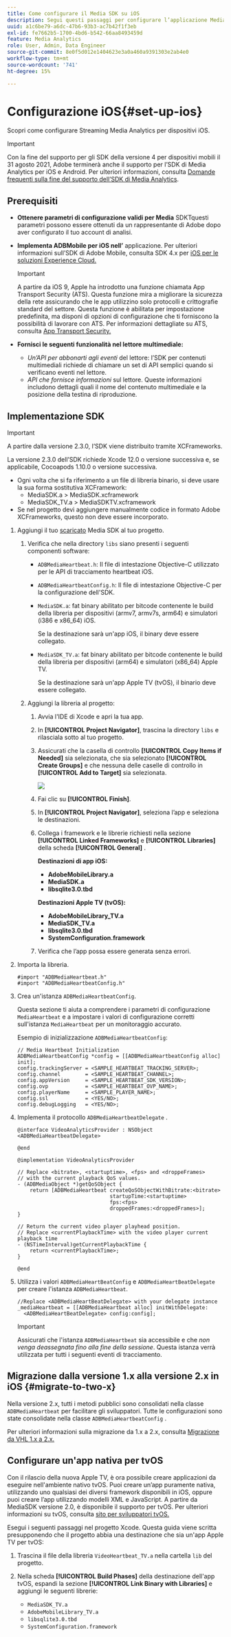```yaml
---
title: Come configurare il Media SDK su iOS
description: Segui questi passaggi per configurare l’applicazione Media SDK su iOS.
uuid: a1c6be79-a6dc-47b6-93b3-ac7b42f1f3eb
exl-id: fe7662b5-1700-4bd6-b542-66aa8493459d
feature: Media Analytics
role: User, Admin, Data Engineer
source-git-commit: 8e0f5d012e1404623e3a0a460a9391303e2ab4e0
workflow-type: tm+mt
source-wordcount: '741'
ht-degree: 15%

---
```


# Configurazione iOS{#set-up-ios}

Scopri come configurare Streaming Media Analytics per dispositivi iOS.

>[!IMPORTANT]
>
>Con la fine del supporto per gli SDK della versione 4 per dispositivi mobili il 31 agosto 2021, Adobe terminerà anche il supporto per l’SDK di Media Analytics per iOS e Android.  Per ulteriori informazioni, consulta [Domande frequenti sulla fine del supporto dell’SDK di Media Analytics](/help/sdk-implement/end-of-support-faqs.md).

## Prerequisiti

* **Ottenere parametri di configurazione validi per Media**
SDKTquesti parametri possono essere ottenuti da un rappresentante di Adobe dopo aver configurato il tuo account di analisi.
* **Implementa ADBMobile per iOS nell’**
applicazione. Per ulteriori informazioni sull’SDK di Adobe Mobile, consulta SDK 4.x per  [iOS per le soluzioni Experience Cloud.](https://experienceleague.adobe.com/docs/mobile-services/ios/overview.html?lang=it)

   >[!IMPORTANT]
   >
   >A partire da iOS 9, Apple ha introdotto una funzione chiamata App Transport Security (ATS). Questa funzione mira a migliorare la sicurezza della rete assicurando che le app utilizzino solo protocolli e crittografie standard del settore. Questa funzione è abilitata per impostazione predefinita, ma disponi di opzioni di configurazione che ti forniscono la possibilità di lavorare con ATS. Per informazioni dettagliate su ATS, consulta [App Transport Security.](https://experienceleague.adobe.com/docs/mobile-services/ios/config-ios/app-transport-security.html)

* **Fornisci le seguenti funzionalità nel lettore multimediale:**

   * _Un’API per abbonarti agli eventi_  del lettore: l’SDK per contenuti multimediali richiede di chiamare un set di API semplici quando si verificano eventi nel lettore.
   * _API che fornisce informazioni_  sul lettore. Queste informazioni includono dettagli quali il nome del contenuto multimediale e la posizione della testina di riproduzione.

## Implementazione SDK

>[!IMPORTANT]
>
>A partire dalla versione 2.3.0, l’SDK viene distribuito tramite XCFrameworks.
>
>La versione 2.3.0 dell’SDK richiede Xcode 12.0 o versione successiva e, se applicabile, Cocoapods 1.10.0 o versione successiva.

* Ogni volta che si fa riferimento a un file di libreria binario, si deve usare la sua forma sostitutiva XCFramework:
   * MediaSDK.a > MediaSDK.xcframework
   * MediaSDK_TV.a > MediaSDKTV.xcframework
* Se nel progetto devi aggiungere manualmente codice in formato Adobe XCFrameworks, questo non deve essere incorporato.

1. Aggiungi il tuo [scaricato](/help/sdk-implement/download-sdks.md#download-2x-sdks) Media SDK al tuo progetto.

   1. Verifica che nella directory `libs` siano presenti i seguenti componenti software:

      * `ADBMediaHeartbeat.h`: Il file di intestazione Objective-C utilizzato per le API di tracciamento heartbeat iOS.
      * `ADBMediaHeartbeatConfig.h`: Il file di intestazione Objective-C per la configurazione dell&#39;SDK.
      * `MediaSDK.a`: fat binary abilitato per bitcode contenente le build della libreria per dispositivi (armv7, armv7s, arm64) e simulatori (i386 e x86_64) iOS.

         Se la destinazione sarà un&#39;app iOS, il binary deve essere collegato.

      * `MediaSDK_TV.a`: fat binary abilitato per bitcode contenente le build della libreria per dispositivi (arm64) e simulatori (x86_64) Apple TV.

         Se la destinazione sarà un&#39;app Apple TV (tvOS), il binario deve essere collegato.
   1. Aggiungi la libreria al progetto:

      1. Avvia l&#39;IDE di Xcode e apri la tua app.
      1. In **[!UICONTROL Project Navigator]**, trascina la directory `libs` e rilasciala sotto al tuo progetto.

      1. Assicurati che la casella di controllo **[!UICONTROL Copy Items if Needed]** sia selezionata, che sia selezionato **[!UICONTROL Create Groups]** e che nessuna delle caselle di controllo in **[!UICONTROL Add to Target]** sia selezionata.

         ![](assets/choose-options_ios.png)

      1. Fai clic su **[!UICONTROL Finish]**.
      1. In **[!UICONTROL Project Navigator]**, seleziona l’app e seleziona le destinazioni.
      1. Collega i framework e le librerie richiesti nella sezione **[!UICONTROL Linked Frameworks]** e **[!UICONTROL Libraries]** della scheda **[!UICONTROL General]** .

         **Destinazioni di app iOS:**

         * **AdobeMobileLibrary.a**
         * **MediaSDK.a**
         * **libsqlite3.0.tbd**

         **Destinazioni Apple TV (tvOS):**

         * **AdobeMobileLibrary_TV.a**
         * **MediaSDK_TV.a**
         * **libsqlite3.0.tbd**
         * **SystemConfiguration.framework**
      1. Verifica che l’app possa essere generata senza errori.




1. Importa la libreria.

   ```
   #import "ADBMediaHeartbeat.h"
   #import "ADBMediaHeartbeatConfig.h"
   ```

1. Crea un&#39;istanza `ADBMediaHeartbeatConfig`.

   Questa sezione ti aiuta a comprendere i parametri di configurazione `MediaHeartbeat` e a impostare i valori di configurazione corretti sull&#39;istanza `MediaHeartbeat` per un monitoraggio accurato.

   Esempio di inizializzazione `ADBMediaHeartbeatConfig`:

   ```
   // Media Heartbeat Initialization
   ADBMediaHeartbeatConfig *config = [[ADBMediaHeartbeatConfig alloc] init];
   config.trackingServer = <SAMPLE_HEARTBEAT_TRACKING_SERVER>;
   config.channel        = <SAMPLE_HEARTBEAT_CHANNEL>;
   config.appVersion     = <SAMPLE_HEARTBEAT_SDK_VERSION>;
   config.ovp            = <SAMPLE_HEARTBEAT_OVP_NAME>;
   config.playerName     = <SAMPLE_PLAYER_NAME>;
   config.ssl            = <YES/NO>;
   config.debugLogging   = <YES/NO>;
   ```

1. Implementa il protocollo `ADBMediaHeartbeatDelegate` .

   ```
   @interface VideoAnalyticsProvider : NSObject <ADBMediaHeartbeatDelegate>
   
   @end
   
   @implementation VideoAnalyticsProvider
   
   // Replace <bitrate>, <startuptime>, <fps> and <droppeFrames>  
   // with the current playback QoS values.
   - (ADBMediaObject *)getQoSObject {
       return [ADBMediaHeartbeat createQoSObjectWithBitrate:<bitrate>  
                                 startupTime:<startuptime>   
                                 fps:<fps>  
                                 droppedFrames:<droppedFrames>];
   }
   
   // Return the current video player playhead position.
   // Replace <currentPlaybackTime> with the video player current playback time
   - (NSTimeInterval)getCurrentPlaybackTime {
       return <currentPlaybackTime>;
   }
   
   @end
   ```

1. Utilizza i valori `ADBMediaHeartBeatConfig` e `ADBMediaHeartBeatDelegate` per creare l&#39;istanza `ADBMediaHeartbeat`.

   ```
   //Replace <ADBMediaHeartBeatDelegate> with your delegate instance
   _mediaHeartbeat = [[ADBMediaHeartbeat alloc] initWithDelegate:
     <ADBMediaHeartBeatDelegate> config:config];
   ```

   >[!IMPORTANT]
   >
   >Assicurati che l&#39;istanza `ADBMediaHeartbeat` sia accessibile e che *non venga deassegnata fino alla fine della sessione*. Questa istanza verrà utilizzata per tutti i seguenti eventi di tracciamento.

## Migrazione dalla versione 1.x alla versione 2.x in iOS {#migrate-to-two-x}

Nella versione 2.x, tutti i metodi pubblici sono consolidati nella classe `ADBMediaHeartbeat` per facilitare gli sviluppatori. Tutte le configurazioni sono state consolidate nella classe `ADBMediaHeartbeatConfig` .

Per ulteriori informazioni sulla migrazione da 1.x a 2.x, consulta [Migrazione da VHL 1.x a 2.x.](/help/sdk-implement/va-1x-to-2x/mig-1x-2x-overview.md)

## Configurare un&#39;app nativa per tvOS

Con il rilascio della nuova Apple TV, è ora possibile creare applicazioni da eseguire nell&#39;ambiente nativo tvOS. Puoi creare un’app puramente nativa, utilizzando uno qualsiasi dei diversi framework disponibili in iOS, oppure puoi creare l’app utilizzando modelli XML e JavaScript. A partire da MediaSDK versione 2.0, è disponibile il supporto per tvOS. Per ulteriori informazioni su tvOS, consulta [sito per sviluppatori tvOS.](https://developer.apple.com/tvos/)

Esegui i seguenti passaggi nel progetto Xcode. Questa guida viene scritta presupponendo che il progetto abbia una destinazione che sia un&#39;app Apple TV per tvOS:

1. Trascina il file della libreria `VideoHeartbeat_TV.a` nella cartella `lib` del progetto.

1. Nella scheda **[!UICONTROL Build Phases]** della destinazione dell&#39;app tvOS, espandi la sezione **[!UICONTROL Link Binary with Libraries]** e aggiungi le seguenti librerie:

   * `MediaSDK_TV.a`
   * `AdobeMobileLibrary_TV.a`
   * `libsqlite3.0.tbd`
   * `SystemConfiguration.framework`
